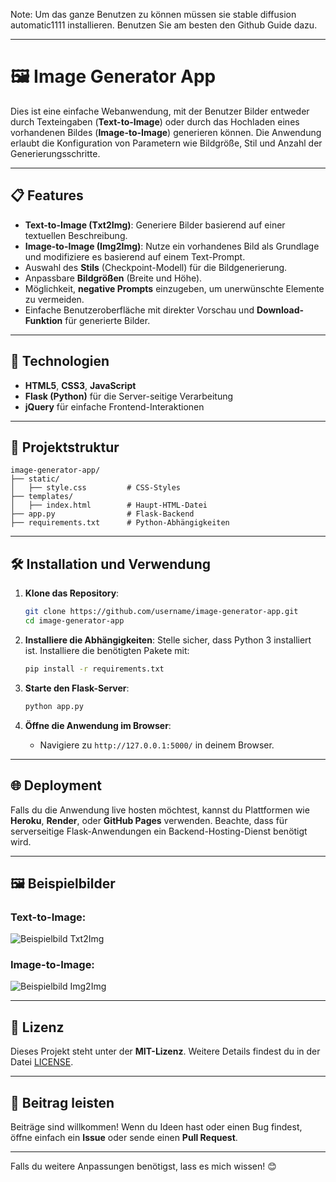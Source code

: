 Note: Um das ganze Benutzen zu können müssen sie stable diffusion automatic1111 installieren. Benutzen Sie am besten den Github Guide dazu.

---

# 🖼️ Image Generator App

Dies ist eine einfache Webanwendung, mit der Benutzer Bilder entweder durch Texteingaben (**Text-to-Image**) oder durch das Hochladen eines vorhandenen Bildes (**Image-to-Image**) generieren können. Die Anwendung erlaubt die Konfiguration von Parametern wie Bildgröße, Stil und Anzahl der Generierungsschritte.

---

## 📋 Features

- **Text-to-Image (Txt2Img)**: Generiere Bilder basierend auf einer textuellen Beschreibung.
- **Image-to-Image (Img2Img)**: Nutze ein vorhandenes Bild als Grundlage und modifiziere es basierend auf einem Text-Prompt.
- Auswahl des **Stils** (Checkpoint-Modell) für die Bildgenerierung.
- Anpassbare **Bildgrößen** (Breite und Höhe).
- Möglichkeit, **negative Prompts** einzugeben, um unerwünschte Elemente zu vermeiden.
- Einfache Benutzeroberfläche mit direkter Vorschau und **Download-Funktion** für generierte Bilder.

---

## 🚀 Technologien

- **HTML5**, **CSS3**, **JavaScript**
- **Flask (Python)** für die Server-seitige Verarbeitung
- **jQuery** für einfache Frontend-Interaktionen

---

## 📂 Projektstruktur

```
image-generator-app/
├── static/
│   ├── style.css         # CSS-Styles
├── templates/
│   ├── index.html        # Haupt-HTML-Datei
├── app.py                # Flask-Backend
├── requirements.txt      # Python-Abhängigkeiten
```

---

## 🛠️ Installation und Verwendung

1. **Klone das Repository**:
   ```bash
   git clone https://github.com/username/image-generator-app.git
   cd image-generator-app
   ```

2. **Installiere die Abhängigkeiten**:
   Stelle sicher, dass Python 3 installiert ist. Installiere die benötigten Pakete mit:
   ```bash
   pip install -r requirements.txt
   ```

3. **Starte den Flask-Server**:
   ```bash
   python app.py
   ```

4. **Öffne die Anwendung im Browser**:
   - Navigiere zu `http://127.0.0.1:5000/` in deinem Browser.

---

## 🌐 Deployment

Falls du die Anwendung live hosten möchtest, kannst du Plattformen wie **Heroku**, **Render**, oder **GitHub Pages** verwenden. Beachte, dass für serverseitige Flask-Anwendungen ein Backend-Hosting-Dienst benötigt wird.

---

## 🖼️ Beispielbilder

### Text-to-Image:
![Beispielbild Txt2Img](https://via.placeholder.com/400x300)

### Image-to-Image:
![Beispielbild Img2Img](https://via.placeholder.com/400x300)

---

## 📄 Lizenz

Dieses Projekt steht unter der **MIT-Lizenz**. Weitere Details findest du in der Datei [LICENSE](LICENSE).

---

## 🤝 Beitrag leisten

Beiträge sind willkommen! Wenn du Ideen hast oder einen Bug findest, öffne einfach ein **Issue** oder sende einen **Pull Request**.

---

Falls du weitere Anpassungen benötigst, lass es mich wissen! 😊
